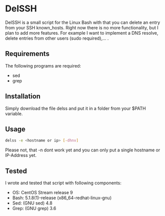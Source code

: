 # DelSSH
DelSSH is a small script for the Linux Bash with that you can delete an entry from your SSH known_hosts. Right now there is no more functionality, but I plan to add more features. For example I want to implement a DNS resolve, delete entries from other users (sudo required),... .

## Requirements
The following programs are required:
- sed
- grep

## Installation
Simply download the file delss and put it in a folder from your $PATH variable.

## Usage
```bash
delss -e <hostname or ip> [-dhnv]
```
Please not, that -n dont work yet and you can only put a single hostname or IP-Address yet.


## Tested
I wrote and tested that script with following components:
- OS: CentOS Stream release 9
- Bash: 5.1.8(1)-release (x86_64-redhat-linux-gnu)
- Sed: (GNU sed) 4.8
- Grep: (GNU grep) 3.6